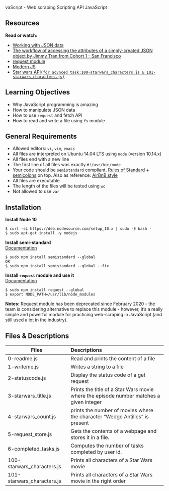 vaScript - Web scraping
Scripting API JavaScript

## Resources
**Read or watch:**
- [Working with JSON data](https://developer.mozilla.org/en-US/docs/Learn/JavaScript/Objects/JSON)
- [The workflow of accessing the attributes of a simply-created JSON object by Jimmy Tran from Cohort 1 - San Francisco](https://medium.com/@vietkieutie/the-workflow-of-accessing-the-attributes-of-a-simply-created-json-object-82a5b33e2319)
- [request module](https://github.com/request/request)
- [Modern JS](https://github.com/mbeaudru/modern-js-cheatsheet)
- [Star wars API``(for advnced task:100-starwars_characters.js & 101-starwars_characters.js)``](https://swapi-api.hbtn.io/)

## Learning Objectives
- Why JavaScript programming is amazing
- How to manipulate JSON data
- How to use ``request`` and fetch API
- How to read and write a file using ``fs`` module

## General Requirements
- Allowed editors: ``vi``, ``vim``, ``emacs``
- All files are interpreted on Ubuntu 14.04 LTS using ``node`` (version 10.14.x)
- All files end with a new line
- The first line of all files was exactly ``#!/usr/bin/node``
- Your code should be ``semistandard`` compliant. [Rules of Standard](https://standardjs.com/rules.html) + [semicolons](https://github.com/standard/semistandard) on top. Also as reference: [AirBnB style](https://github.com/airbnb/javascript)
- All files are executable
- The length of the files will be tested using ``wc``
- Not allowed to use ``var``

## Installation
**Install Node 10**
```
$ curl -sL https://deb.nodesource.com/setup_10.x | sudo -E bash -
$ sudo apt-get install -y nodejs
```
**Install semi-standard**<br>
[Documentation](https://github.com/standard/semistandard)
```
$ sudo npm install semistandard --global
OR
$ sudo npm install semistandard --global --fix
```
**Install ``request`` module and use it**<br>
[Documentation](https://github.com/request/request)
```
$ sudo npm install request --global
$ export NODE_PATH=/usr/lib/node_modules
```
**Notes:** Request module has been deprecated since February 2020 - the team is considering alternative to replace this module - however, it’s a really simple and powerful module for practicing web-scraping in JavaScript (and still used a lot in the industry).

## Files & Descriptions
| Files			     | Descriptions                                                                           |
| -------------------------- |:-------------------------------------------------------------------------------------- |
| 0-readme.js                | Read and prints the content of a file                                                  |
| 1-writeme.js               | Writes a string to a file                                                              |
| 2-statuscode.js            | Display the status code of a get request                                               |
| 3-starwars_title.js        | Prints the title of a Star Wars movie where the episode number matches a given integer |
| 4-starwars_count.js        | prints the number of movies where the character “Wedge Antilles” is present            |
| 5-request_store.js         | Gets the contents of a webpage and stores it in a file.                                |
| 6-completed_tasks.js       | Computes the number of tasks completed by user id.                                     |
| 100-starwars_characters.js | Prints all characters of a Star Wars movie                                             |
| 101-starwars_characters.js | Prints all characters of a Star Wars movie in the right order                          |
